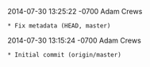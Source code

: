 2014-07-30 13:25:22 -0700 Adam Crews 

	* Fix metadata (HEAD, master)

2014-07-30 13:15:24 -0700 Adam Crews 

	* Initial commit (origin/master)

